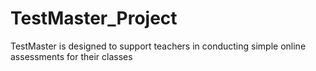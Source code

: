 # TestMaster_Project
TestMaster is designed to support teachers in conducting simple online assessments for their classes

